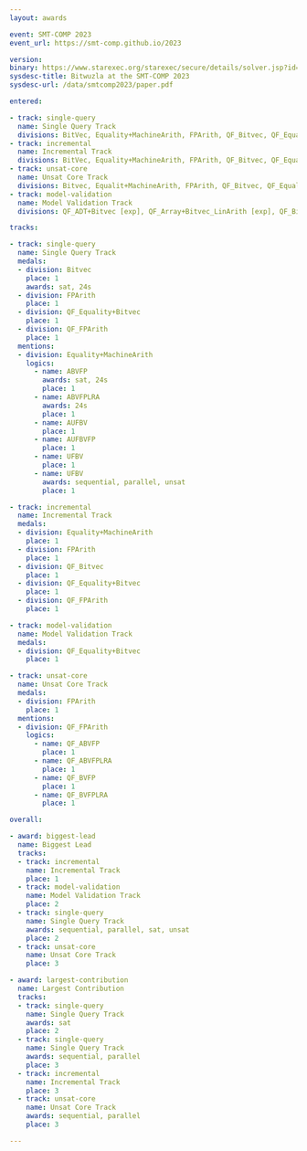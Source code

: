 ```yaml
---
layout: awards 

event: SMT-COMP 2023
event_url: https://smt-comp.github.io/2023

version:
binary: https://www.starexec.org/starexec/secure/details/solver.jsp?id=44978
sysdesc-title: Bitwuzla at the SMT-COMP 2023
sysdesc-url: /data/smtcomp2023/paper.pdf

entered:

- track: single-query
  name: Single Query Track
  divisions: BitVec, Equality+MachineArith, FPArith, QF_Bitvec, QF_Equality+Bitvec, QF_FPArith
- track: incremental
  name: Incremental Track
  divisions: BitVec, Equality+MachineArith, FPArith, QF_Bitvec, QF_Equality+Bitvec, QF_FPArith
- track: unsat-core
  name: Unsat Core Track
  divisions: Bitvec, Equalit+MachineArith, FPArith, QF_Bitvec, QF_Equality+Bitvec, QF_FPArith
- track: model-validation
  name: Model Validation Track
  divisions: QF_ADT+Bitvec [exp], QF_Array+Bitvec_LinArith [exp], QF_Bitvec, QF_Equality+Bitvec, QF_FPArith

tracks:

- track: single-query
  name: Single Query Track
  medals:
  - division: Bitvec
    place: 1
    awards: sat, 24s
  - division: FPArith
    place: 1
  - division: QF_Equality+Bitvec
    place: 1
  - division: QF_FPArith
    place: 1
  mentions:
  - division: Equality+MachineArith
    logics:
      - name: ABVFP
        awards: sat, 24s
        place: 1
      - name: ABVFPLRA
        awards: 24s
        place: 1
      - name: AUFBV
        place: 1
      - name: AUFBVFP
        place: 1
      - name: UFBV
        place: 1
      - name: UFBV
        awards: sequential, parallel, unsat
        place: 1

- track: incremental
  name: Incremental Track
  medals:
  - division: Equality+MachineArith
    place: 1
  - division: FPArith
    place: 1
  - division: QF_Bitvec
    place: 1
  - division: QF_Equality+Bitvec
    place: 1
  - division: QF_FPArith
    place: 1

- track: model-validation
  name: Model Validation Track
  medals:
  - division: QF_Equality+Bitvec
    place: 1

- track: unsat-core
  name: Unsat Core Track
  medals:
  - division: FPArith
    place: 1
  mentions:
  - division: QF_FPArith
    logics:
      - name: QF_ABVFP
        place: 1
      - name: QF_ABVFPLRA
        place: 1
      - name: QF_BVFP
        place: 1
      - name: QF_BVFPLRA
        place: 1

overall:

- award: biggest-lead
  name: Biggest Lead
  tracks:
  - track: incremental
    name: Incremental Track
    place: 1
  - track: model-validation
    name: Model Validation Track
    place: 2
  - track: single-query
    name: Single Query Track
    awards: sequential, parallel, sat, unsat
    place: 2
  - track: unsat-core
    name: Unsat Core Track
    place: 3

- award: largest-contribution
  name: Largest Contribution
  tracks:
  - track: single-query
    name: Single Query Track
    awards: sat
    place: 2
  - track: single-query
    name: Single Query Track
    awards: sequential, parallel
    place: 3
  - track: incremental
    name: Incremental Track
    place: 3
  - track: unsat-core
    name: Unsat Core Track
    awards: sequential, parallel
    place: 3

---
```

